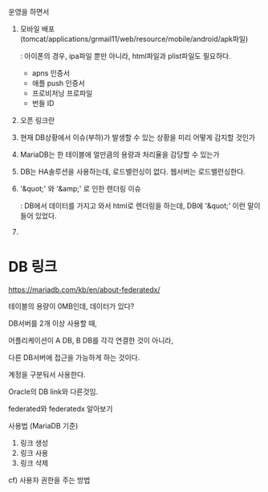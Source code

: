 운영을 하면서

1. 모바일 배포 (tomcat/applications/grmail11/web/resource/mobile/android/apk파일)

   : 아이폰의 경우, ipa파일 뿐만 아니라, html파일과 plist파일도 필요하다.

   - apns 인증서
   - 애플 push 인증서
   - 프로비저닝 프로파일
   - 번들 ID

2. 오픈 링크란

3. 현재 DB상황에서 이슈(부하)가 발생할 수 있는 상황을 미리 어떻게 감지할 것인가

4. MariaDB는 한 테이블에 얼만큼의 용량과 처리율을 감당할 수 있는가

5. DB는 HA솔루션을 사용하는데, 로드밸런싱이 없다. 웹서버는 로드밸런싱한다.

6. '\&quot;' 와 '\&amp;' 로 인한 렌더링 이슈

   : DB에서 데이터를 가지고 와서 html로 렌더링을 하는데, DB에 '\&quot;' 이런 말이 들어 있었다. 

7.  







# DB 링크

https://mariadb.com/kb/en/about-federatedx/

테이블의 용량이 0MB인데, 데이터가 있다?

DB서버를 2개 이상 사용할 때, 

어플리케이션이 A DB, B DB를 각각 연결한 것이 아니라,

다른 DB서버에 접근을 가능하게 하는 것이다.

계정을 구분둬서 사용한다.

Oracle의 DB link와 다른것임.

federated와 federatedx 알아보기

사용법 (MariaDB 기준)

1. 링크 생성
2. 링크 사용
3. 링크 삭제

cf) 사용자 권한을 주는 방법



